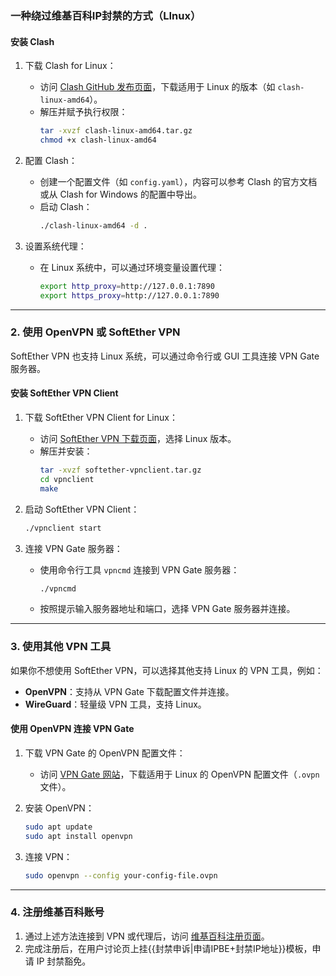 ### 一种绕过维基百科IP封禁的方式（LInux）

#### 安装 Clash

1. 下载 Clash for Linux：
   
   - 访问 [Clash GitHub 发布页面](https://github.com/Dreamacro/clash/releases)，下载适用于 Linux 的版本（如 `clash-linux-amd64`）。
   - 解压并赋予执行权限：
     ```bash
     tar -xvzf clash-linux-amd64.tar.gz
     chmod +x clash-linux-amd64
     ```
2. 配置 Clash：
   
   - 创建一个配置文件（如 `config.yaml`），内容可以参考 Clash 的官方文档或从 Clash for Windows 的配置中导出。
   - 启动 Clash：
     ```bash
     ./clash-linux-amd64 -d .
     ```
3. 设置系统代理：
   
   - 在 Linux 系统中，可以通过环境变量设置代理：
     ```bash
     export http_proxy=http://127.0.0.1:7890
     export https_proxy=http://127.0.0.1:7890
     ```

---

### 2. 使用 OpenVPN 或 SoftEther VPN

SoftEther VPN 也支持 Linux 系统，可以通过命令行或 GUI 工具连接 VPN Gate 服务器。

#### 安装 SoftEther VPN Client

1. 下载 SoftEther VPN Client for Linux：
   
   - 访问 [SoftEther VPN 下载页面](https://www.softether-download.com/)，选择 Linux 版本。
   - 解压并安装：
     ```bash
     tar -xvzf softether-vpnclient.tar.gz
     cd vpnclient
     make
     ```
2. 启动 SoftEther VPN Client：
   
   ```bash
   ./vpnclient start
   ```
3. 连接 VPN Gate 服务器：
   
   - 使用命令行工具 `vpncmd` 连接到 VPN Gate 服务器：
     ```bash
     ./vpncmd
     ```
   - 按照提示输入服务器地址和端口，选择 VPN Gate 服务器并连接。

---

### 3. 使用其他 VPN 工具

如果你不想使用 SoftEther VPN，可以选择其他支持 Linux 的 VPN 工具，例如：

- **OpenVPN**：支持从 VPN Gate 下载配置文件并连接。
- **WireGuard**：轻量级 VPN 工具，支持 Linux。

#### 使用 OpenVPN 连接 VPN Gate

1. 下载 VPN Gate 的 OpenVPN 配置文件：
   
   - 访问 [VPN Gate 网站](https://www.vpngate.net/)，下载适用于 Linux 的 OpenVPN 配置文件（`.ovpn` 文件）。
2. 安装 OpenVPN：
   
   ```bash
   sudo apt update
   sudo apt install openvpn
   ```
3. 连接 VPN：
   
   ```bash
   sudo openvpn --config your-config-file.ovpn
   ```

---

### 4. 注册维基百科账号

1. 通过上述方法连接到 VPN 或代理后，访问 [维基百科注册页面](https://zh.wikipedia.org/w/index.php?title=Special:%E5%88%9B%E5%BB%BA%E8%B4%A6%E6%88%B7)。
2. 完成注册后，在用户讨论页上挂{{封禁申诉|申请IPBE+封禁IP地址}}模板，申请 IP 封禁豁免。
